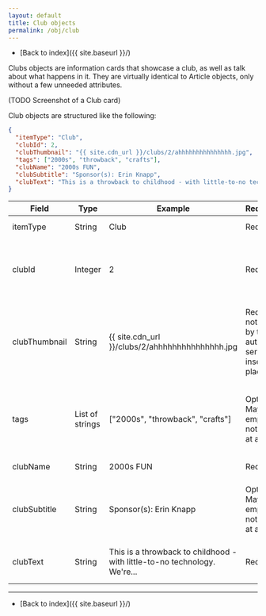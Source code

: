 ```yaml
---
layout: default
title: Club objects
permalink: /obj/club
---
```

- [Back to index]({{ site.baseurl }}/)

Clubs objects are information cards that showcase a club, as well as talk about what happens in it. They are virtually identical to Article objects, only without a few unneeded attributes. 

(TODO Screenshot of a Club card)

Club objects are structured like the following:
```json
{
  "itemType": "Club",
  "clubId": 2,
  "clubThumbnail": "{{ site.cdn_url }}/clubs/2/ahhhhhhhhhhhhhhh.jpg",
  "tags": ["2000s", "throwback", "crafts"],
  "clubName": "2000s FUN",
  "clubSubtitle": "Sponsor(s): Erin Knapp",
  "clubText": "This is a throwback to childhood - with little-to-no technology. We're going to play board games, do crafts, make bracelets, work on puzzles, and use sidewalk chalk to create a stress-free environment for students to gather and socialize for fun! The goal is social interaction and creating a sense of belonging at FHS"
}
```

| Field         | Type            | Example                                                                   | Requirement                                                                   | Description                                                                     |
|---------------|-----------------|---------------------------------------------------------------------------|-------------------------------------------------------------------------------|---------------------------------------------------------------------------------|
| itemType      | String          | Club                                                                      | Required                                                                      | The type of the object.                                                         |
| clubId        | Integer         | 2                                                                         | Required                                                                      | The ID of the club. No two clubs share the same ID.                             |
| clubThumbnail | String          | {{ site.cdn_url }}/clubs/2/ahhhhhhhhhhhhhhh.jpg                           | Required - If not defined by the author, the server will insert a placeholder | A picture for the club. May be a logo, or a picture of people in the club, etc. |
| tags          | List of strings | ["2000s", "throwback", "crafts"]                                          | Optional - May be empty ([]) or not defined at all                            | List of tags for the club, used when searching or filtering to specific tags.   |
| clubName      | String          | 2000s FUN                                                                 | Required                                                                      | Name of the club.                                                               |
| clubSubtitle  | String          | Sponsor(s): Erin Knapp                                                    | Optional - May be empty ("") or not defined at all                            | One-line subtitle for the club. Ellipses after one line.                        |
| clubText      | String          | This is a throwback to childhood - with little-to-no technology. We're... | Required                                                                      | Text contents of the club card.                                                 |

---
- [Back to index]({{ site.baseurl }}/)